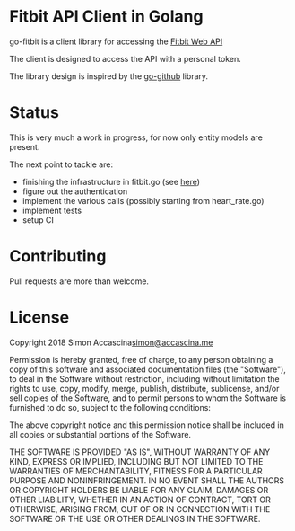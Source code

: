 # Fitbit API Client in Golang

go-fitbit is a client library for accessing the [Fitbit Web API](https://dev.fitbit.com/build/reference/web-api/)

The client is designed to access the API with a personal token.

The library design is inspired by the [go-github](https://github.com/google/go-github) library.

# Status

This is very much a work in progress, for now only entity models are present.

The next point to tackle are:

* finishing the infrastructure in fitbit.go (see [here](https://github.com/google/go-github/blob/master/github/github.go))
* figure out the authentication
* implement the various calls (possibly starting from heart_rate.go)
* implement tests
* setup CI

# Contributing

Pull requests are more than welcome.

# License

Copyright 2018 Simon Accascina<simon@accascina.me>

Permission is hereby granted, free of charge, to any person obtaining a copy of this software and associated documentation files (the "Software"), to deal in the Software without restriction, including without limitation the rights to use, copy, modify, merge, publish, distribute, sublicense, and/or sell copies of the Software, and to permit persons to whom the Software is furnished to do so, subject to the following conditions:

The above copyright notice and this permission notice shall be included in all copies or substantial portions of the Software.

THE SOFTWARE IS PROVIDED "AS IS", WITHOUT WARRANTY OF ANY KIND, EXPRESS OR IMPLIED, INCLUDING BUT NOT LIMITED TO THE WARRANTIES OF MERCHANTABILITY, FITNESS FOR A PARTICULAR PURPOSE AND NONINFRINGEMENT. IN NO EVENT SHALL THE AUTHORS OR COPYRIGHT HOLDERS BE LIABLE FOR ANY CLAIM, DAMAGES OR OTHER LIABILITY, WHETHER IN AN ACTION OF CONTRACT, TORT OR OTHERWISE, ARISING FROM, OUT OF OR IN CONNECTION WITH THE SOFTWARE OR THE USE OR OTHER DEALINGS IN THE SOFTWARE.